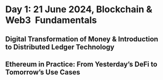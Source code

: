 # Day 1: 21 June 2024, Blockchain & Web3  Fundamentals

## Digital Transformation of Money & Introduction to Distributed Ledger Technology

## Ethereum in Practice: From Yesterday’s DeFi to Tomorrow’s Use Cases